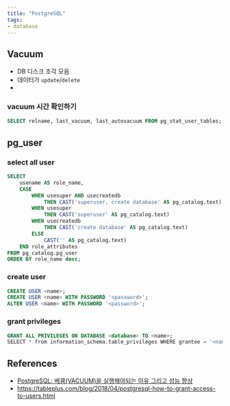 ```yaml
---
title: "PostgreSQL"
tags:
- database
---
```


## Vacuum
- DB 디스크 조각 모음
- 데이터가 `update`/`delete` 
- 
### vacuum 시간 확인하기
```sql
SELECT relname, last_vacuum, last_autovacuum FROM pg_stat_user_tables;
```

## pg_user
### select all user
```sql
SELECT 
	usename AS role_name, 
	CASE 
		WHEN usesuper AND usecreatedb 
			THEN CAST('superuser, create database' AS pg_catalog.text) 
		WHEN usesuper 
			THEN CAST('superuser' AS pg_catalog.text) 
		WHEN usecreatedb 
			THEN CAST('create database' AS pg_catalog.text) 
		ELSE 
			CAST('' AS pg_catalog.text) 
	END role_attributes 	
FROM pg_catalog.pg_user 
ORDER BY role_name desc;
```

### create user
```sql
CREATE USER <name>;
CREATE USER <name> WITH PASSWORD '<password>';
ALTER USER <name> WITH PASSWORD '<password>';
```


### grant privileges
```sql
GRANT ALL PRIVILEGES ON DATABASE <database> TO <name>;
SELECT * from information_schema.table_privileges WHERE grantee = '<name>' LIMIT 5;
```

## References
- [PostgreSQL: 베큠(VACUUM)을 실행해야되는 이유 그리고 성능 향상](https://blog.gaerae.com/2015/09/postgresql-vacuum-fsm.html)
- https://tableplus.com/blog/2018/04/postgresql-how-to-grant-access-to-users.html